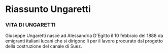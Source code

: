 # Riassunto Ungaretti

### VITA DI UNGARETTI
Giuseppe Ungaretti nasce ad Alessandria D'Egitto il 10 febbraio del 1888 da emigranti italiani lucani che si dirigono li per il lavoro procurato dal progetto della costruzione del canale di Suez.

<!--stackedit_data:
eyJoaXN0b3J5IjpbLTc0MTQzMjE4XX0=
-->